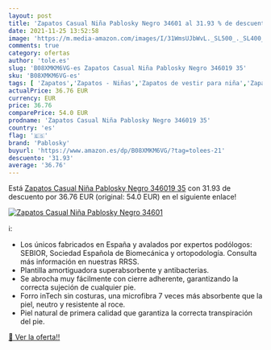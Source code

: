 ```yaml
---
layout: post
title: 'Zapatos Casual Niña Pablosky Negro 34601 al 31.93 % de descuento'
date: 2021-11-25 13:52:58
image: 'https://m.media-amazon.com/images/I/31WmsUJbWvL._SL500_._SL400_.jpg'
comments: true
category: ofertas
author: 'tole.es'
slug: 'B08XMKM6VG-es Zapatos Casual Niña Pablosky Negro 346019 35'
sku: 'B08XMKM6VG-es'
tags: [ 'Zapatos','Zapatos - Niñas','Zapatos de vestir para niña','Zapatos y complementos','pablosky','zapatos', ]
actualPrice: 36.76 EUR
currency: EUR
price: 36.76
comparePrice: 54.0 EUR
prodname: 'Zapatos Casual Niña Pablosky Negro 346019 35'
country: 'es'
flag: '🇪🇸'
brand: 'Pablosky'
buyurl: 'https://www.amazon.es/dp/B08XMKM6VG/?tag=tolees-21'
descuento: '31.93'
average: '36.76'
---
```


Está [Zapatos Casual Niña Pablosky Negro 346019 35](https://www.amazon.es/dp/B08XMKM6VG/?tag=tolees-21) con 31.93 de descuento por 36.76 EUR (original: 54.0 EUR) en el siguiente enlace!

[![Zapatos Casual Niña Pablosky Negro 34601](https://m.media-amazon.com/images/I/31WmsUJbWvL._SL500_._SL400_.jpg)](https://www.amazon.es/dp/B08XMKM6VG/?tag=tolees-21)

ℹ️:

- Los únicos fabricados en España y avalados por expertos podólogos: SEBIOR, Sociedad Española de Biomecánica y ortopodología. Consulta más información en nuestras RRSS.
- Plantilla amortiguadora superabsorbente y antibacterias.
- Se abrocha muy fácilmente con cierre adherente, garantizando la correcta sujeción de cualquier pie.
- Forro inTech sin costuras, una microfibra 7 veces más absorbente que la piel, neutro y resistente al roce.
- Piel natural de primera calidad que garantiza la correcta transpiración del pie.

[🛒 Ver la oferta!!](https://www.amazon.es/dp/B08XMKM6VG/?tag=tolees-21)
